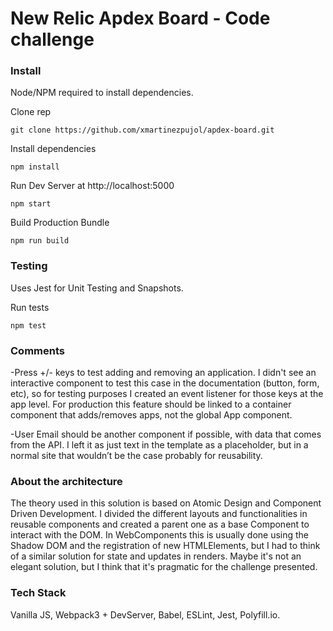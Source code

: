 # New Relic Apdex Board - Code challenge

### Install
Node/NPM required to install dependencies.

Clone rep
``` shell
git clone https://github.com/xmartinezpujol/apdex-board.git
```

Install dependencies
``` shell
npm install
```

Run Dev Server at http://localhost:5000
``` shell
npm start
```

Build Production Bundle
``` shell
npm run build
```

### Testing

Uses Jest for Unit Testing and Snapshots.

Run tests
``` shell
npm test
```

### Comments

-Press +/- keys to test adding and removing an application. I didn't see an interactive component to test this case in the documentation (button, form, etc), so for testing purposes I created an event listener for those keys at the app level. For production this feature should be linked to a container component that adds/removes apps, not the global App component.

-User Email should be another component if possible, with data that comes from the API. I left it as just text in the template as a placeholder, but in a normal site that wouldn’t be the case probably for reusability.

### About the architecture

The theory used in this solution is based on Atomic Design and Component Driven Development. I divided the different layouts and functionalities in reusable components and created a parent one as a base Component to interact with the DOM. In WebComponents this is usually done using the Shadow DOM and the registration of new HTMLElements, but I had to think of a similar solution for state and updates in renders. Maybe it's not an elegant solution, but I think that it's pragmatic for the challenge presented.

### Tech Stack
Vanilla JS, Webpack3 + DevServer, Babel, ESLint, Jest, Polyfill.io.
